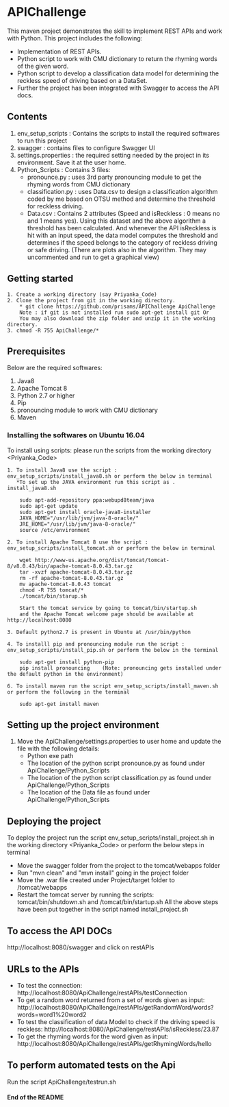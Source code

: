 # APIChallenge

This maven project demonstrates the skill to implement REST APIs and work with Python. This project includes the following:

* Implementation of REST APIs.
* Python script to work with CMU dictionary to return the rhyming words of the given word.
* Python script to develop a classification data model for determining the reckless speed of driving based on a DataSet.
* Further the project has been integrated with Swagger to access the API docs.

## Contents
1. env_setup_scripts : Contains the scripts to install the required softwares to run this project
2. swagger : contains files to configure Swagger UI
3. settings.properties : the required setting needed by the project in its environment. Save it at the user home.
4. Python_Scripts : Contains 3 files:
    - pronounce.py : uses 3rd party pronouncing module to get the rhyming words from CMU dictionary
    - classification.py : uses Data.csv to design a classification algorithm coded by me based on OTSU method and determine the threshold for reckless driving.
    - Data.csv : Contains 2 attributes (Speed and isReckless : 0 means no and 1 means yes). Using this dataset and the above algorithm a threshold has been calculated. And whenever the API isReckless is hit with an input speed, the data model computes the threshold and determines if the speed belongs to the category of reckless driving or safe driving. (There are plots also in the algorithm. They may uncommented and run to get a graphical view)

## Getting started
```
1. Create a working directory (say Priyanka_Code)
2. Clone the project from git in the working directory.
    * git clone https://github.com/prisams/APIChallenge ApiChallenge 
    Note : if git is not installed run sudo apt-get install git Or
    You may also download the zip folder and unzip it in the working directory.
3. chmod -R 755 ApiChallenge/*
```
## Prerequisites 

Below are the required softwares:
1. Java8
2. Apache Tomcat 8
3. Python 2.7 or higher
4. Pip
5. pronouncing module to work with CMU dictionary
6. Maven
        
### Installing the softwares on Ubuntu 16.04

To install using scripts: please run the scripts from the working directory <Priyanka_Code>
```
1. To install Java8 use the script : env_setup_scripts/install_java8.sh or perform the below in terminal
   *To set up the JAVA environment run this script as . install_java8.sh
    
    sudo apt-add-repository ppa:webupd8team/java
    sudo apt-get update
    sudo apt-get install oracle-java8-installer 
    JAVA_HOME="/usr/lib/jvm/java-8-oracle/"
    JRE_HOME="/usr/lib/jvm/java-8-oracle/"
    source /etc/environment

2. To install Apache Tomcat 8 use the script : env_setup_scripts/install_tomcat.sh or perform the below in terminal

    wget http://www-us.apache.org/dist/tomcat/tomcat-8/v8.0.43/bin/apache-tomcat-8.0.43.tar.gz
    tar -xvzf apache-tomcat-8.0.43.tar.gz
    rm -rf apache-tomcat-8.0.43.tar.gz
    mv apache-tomcat-8.0.43 tomcat
    chmod -R 755 tomcat/*
    ./tomcat/bin/starup.sh
    
    Start the tomcat service by going to tomcat/bin/startup.sh 
    and the Apache Tomcat welcome page should be available at http://localhost:8080

3. Default python2.7 is present in Ubuntu at /usr/bin/python

4. To installl pip and pronouncing module run the script : env_setup_scripts/install_pip.sh or perform the below in the terminal
    
    sudo apt-get install python-pip
    pip install pronouncing    (Note: pronouncing gets installed under the default python in the environment)

6. To install maven run the script env_setup_scripts/install_maven.sh or perform the following in the terminal
    
    sudo apt-get install maven 
```

## Setting up the project environment
1. Move the ApiChallenge/settings.properties to user home and update the file with the following details:
    * Python exe path
    * The location of the python script pronounce.py as found under ApiChallenge/Python_Scripts
    * The location of the python script classification.py as found under ApiChallenge/Python_Scripts
    * The location of the Data file as found under ApiChallenge/Python_Scripts

## Deploying the project
To deploy the project run the script env_setup_scripts/install_project.sh in the working directory <Priyanka_Code> or perform the below steps in terminal
 
* Move the swagger folder from the project to the tomcat/webapps folder
* Run "mvn clean" and "mvn install" going in the project folder
* Move the .war file created under Project<ApiChallenge>/target folder to /tomcat/webapps
* Restart the tomcat server by running the scripts: tomcat/bin/shutdown.sh and /tomcat/bin/startup.sh
All the above steps have been put together in the script named install_project.sh

## To access the API DOCs
http://localhost:8080/swagger and click on restAPIs

## URLs to the APIs
* To test the connection: http://localhost:8080/ApiChallenge/restAPIs/testConnection
* To get a random word returned from a set of words given as input: http://localhost:8080/ApiChallenge/restAPIs/getRandomWord/words?words=word1%20word2
* To test the classification of data Model to check if the driving speed is reckless: http://localhost:8080/ApiChallenge/restAPIs/isReckless/23.87
* To get the rhyming words for the word given as input: http://localhost:8080/ApiChallenge/restAPIs/getRhymingWords/hello

## To perform automated tests on the Api
Run the script ApiChallenge/testrun.sh

#### End of the README
